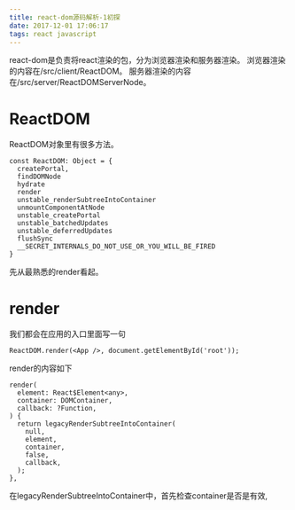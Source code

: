 ```yaml
---
title: react-dom源码解析-1初探
date: 2017-12-01 17:06:17
tags: react javascript
---
```


react-dom是负责将react渲染的包，分为浏览器渲染和服务器渲染。
浏览器渲染的内容在/src/client/ReactDOM。
服务器渲染的内容在/src/server/ReactDOMServerNode。

# ReactDOM

ReactDOM对象里有很多方法。

    const ReactDOM: Object = {
      createPortal,
      findDOMNode
      hydrate
      render
      unstable_renderSubtreeIntoContainer
      unmountComponentAtNode
      unstable_createPortal
      unstable_batchedUpdates
      unstable_deferredUpdates
      flushSync
      __SECRET_INTERNALS_DO_NOT_USE_OR_YOU_WILL_BE_FIRED
    }

先从最熟悉的render看起。

# render

我们都会在应用的入口里面写一句

    ReactDOM.render(<App />, document.getElementById('root'));

render的内容如下

    render(
      element: React$Element<any>,
      container: DOMContainer,
      callback: ?Function,
    ) {
      return legacyRenderSubtreeIntoContainer(
        null,
        element,
        container,
        false,
        callback,
      );
    },

在legacyRenderSubtreeIntoContainer中，首先检查container是否是有效,

